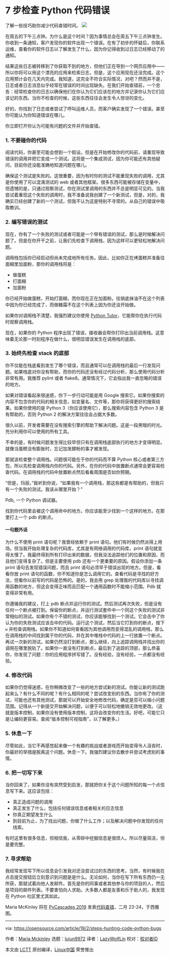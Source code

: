 [#]: collector: (lujun9972)
[#]: translator: (LazyWolfLin)
[#]: reviewer: ( )
[#]: publisher: ( )
[#]: url: ( )
[#]: subject: (7 steps for hunting down Python code bugs)
[#]: via: (https://opensource.com/article/19/2/steps-hunting-code-python-bugs)
[#]: author: (Maria Mckinley https://opensource.com/users/parody)

7 步检查 Python 代码错误
======
了解一些技巧助你减少代码查错时间。
![](https://opensource.com/sites/default/files/styles/image-full-size/public/lead-images/bug-insect-butterfly-diversity-inclusion-2.png?itok=TcC9eews)

在周五的下午三点钟。为什么是这个时间？因为事情总会在周五下午三点钟发生。你收到一条通知，客户发现你的软件出现一个错误。在有了初步的怀疑后，你联系运维，查看你的软件日志以了解发生了什么，因为你记得收到过日志已经移动了的通知。

结果这些日志被转移到了你获取不到的地方，但他们正在导到一个网页应用中——所以你将可以用这个漂亮的应用来检索日志，但是，这个应用现在还没完成。这个应用预计会在几天内完成。我知道，这完全不符合实际情况，对吧？然而并不是，日志或者日志消息似乎经常在错误的时间出现缺失。在我们开始查错前，一个忠告：经常检查你的日志以确保他们在你认为它们应该在的地方并记录你认为它们应该记的东西。当你不检查的时候，这些东西往往会发生令人惊讶的变化。

好的，你找到了日志或者尝试了呼叫运维人员，而客户确实发现了一个错误。甚至你可能认为你知道错误在哪儿。

你立即打开你认为可能有问题的文件并开始查错。

### 1. 不要碰你的代码

阅读代码，你甚至可能会想到一个假设。但是在开始修改你的代码前，请重现导致错误的调用并把它变成一个测试。这将是一个集成测试，因为你可能还有其他疑问，目前你还没能准确地知道问题在哪儿。

确保这个测试是失败的。这很重要，因为有时你的测试不能重现失败的调用，尤其是你使用了可以混淆测试的 web 或者其他框架。很多东西可能被存储在变量中，但遗憾的是，只通过观察测试，你在测试里调用的东西并不总是明显可见的。当我尝试着重现这个失败的调用时，我不准备说我创建了一个新测试，但是，对的，我确实已经创建了新的一个测试，但我不认为这是特别不寻常的。从自己的错误中吸取教训。

### 2. 编写错误的测试

现在，你有了一个失败的测试或者可能是一个带有错误的测试，那么是时候解决问题了。但是在你开干之前，让我们先检查下调用栈，因为这样可以更轻松地解决问题。

调用栈包括你已经启动但尚未完成地所有任务。因此，比如你正在烤蛋糕并准备往面糊里加面粉，那你的调用栈将是：

* 做蛋糕
* 打面糊
* 加面粉

你已经开始做蛋糕，开始打面糊，而你现在正在加面粉。往锅底抹油不在这个列表中因为你已经完成了，而做糖霜不在这个列表上因为你还没开始做。

如果你对调用栈不清楚，我强烈建议你使用 [Python Tutor][1]，它能帮你在执行代码时观察调用栈。

现在，如果你的 Python 程序出现了错误，接收器会帮你打印出当前调用栈。这意味着无论那一时刻程序在做什么，很明显错误发生在调用栈的底部。

### 3. 始终先检查 stack 的底部

你不仅能在栈底看到发生了哪个错误，而且通常可以在调用栈的最后一行发现问题。如果栈底对你没有帮助，而你的代码还没有经过代码分析，那么使用代码分析非常有用。我推荐 pylint 或者 flake8。通常情况下，它会指出我一直忽略的错误的地方。

如果对错误看起来很迷惑，你下一步行动可能是用 Google 搜索它。如果你搜索的内容不包含你的代码的相关信息，如变量名、文件等，那你将获得更好的搜索结果。如果你使用的是 Python 3（你应该使用它），那么搜索内容包含 Python 3 是有帮助的，否则 Python 2 的解决方案往往会占据大多数。

很久以前，开发者需要在没有搜索引擎的帮助下解决问题。这是一段黑暗的时光。充分利用你可以使用的所有工具。

不幸的是，有时候问题发生得比较早但只有在调用栈底部执行的地方才变得明显。就像当蛋糕没有膨胀时，忘记加发酵粉的事才被发现。

那就该检查整个调用栈。问题很可能在于你的代码而不算 Python 核心或者第三方包，所以先检查调用栈内你的代码。另外，在你的代码中放置断点通常会更容易检查代码。在调用栈的代码中放置断点然后看看周围是否如你预期。

“但是，玛丽，”我听到你说，“如果我有一个调用栈，那这些都是有帮助的，但我只有一个失败的测试。我该从哪里开始？”

Pdb, 一个 Python 调试器。

找到你代码里会被这个调用命中的地方。你应该能至少找到一个这样的地方。在那里打上一个 pdb 的断点。

#### 一句题外话

为什么不使用 print 语句呢？我曾经依赖于 print 语句。他们有时候仍然派得上用场。但当我开始处理复杂的代码库，尤其是有网络调用的代码库，print 语句就变得太慢了。我最终得到所有打印出来的数据，但我没法追踪他们的位置和原因，而且他们变得复杂了。但是主要使用 pdb 还有一个更重要的原因。假设你添加一条 print 语句去发现错误问题，而且 print 语句必须早于错误出现的地方。但是，看看你放 print 语句的函数，你不知道你是怎么调用它的。查看代码是寻找的好方法，但看你以前写的代码是恐怖的。是的，我会用 grep 处理我的代码库以寻找调用函数的地方，但这会变得乏味而且匹配一个通用函数时不能缩小范围。Pdb 就变得非常有用。

你遵循我的建议，打上 pdb 断点并运行你的测试。然后测试再次失败，但是没有任何一个断点被打到。保留你的断点，并运行测试套件中一个同这个失败的测试非常相似的测试。如果你有个不错的测试，你应该能够找到一个测试。它会击中了你认为你的失败测试应该击中的代码。运行这个测试，然后当它打到你的断点，按下 `w` 并检查调用栈。如果你不知道如何查看因为其他调用而变得混乱的调用栈，那么在调用栈的中间找到属于你的代码，并在其中堆栈中代码的上一行放置一个断点。再试一次新的测试。如果仍然没打到断点，那么继续，向上追踪调用栈并找出你的调用在哪里脱轨了。如果你一直没有打到断点，最后到了追踪的顶部，那么恭喜你，你发现了问题：你的应用程序拼写错了。没有经验，没有经验，一点都没有经验。

### 4. 修改代码

如果你仍觉得迷惑，在你稍微改变了一些的地方尝试新的测试。你能让新的测试跑起来么？有什么不同的呢？有什么相同的呢？尝试改变别的东西。当你有了你的测试，可能也还有其他测试，那就可以开始安全地修改代码，确定是否可以缩小问题范围。记得从一个新提交开始解决问题，以便于可以轻松地撤销无效地更改。（这就是版本控制，如果你没有使用版本控制，这将会改变你的生活。好吧，可能它只是让编码更容易。查阅“版本控制可视指南”，以了解更多。）

### 5. 休息一下

尽管如此，当它不再感觉起来像一个有趣的挑战或者游戏而开始变得令人沮丧时，你最好的举措是脱离这个问题。休息一下。我强烈建议你去散步并尝试考虑别的事情。

### 6. 把一切写下来

当你回来了，如果你没有突然受到启发，那就把你关于这个问题所知的每一个点信息写下来。这应该包括：

  * 真正造成问题的调用
  * 真正发生了什么，包括任何错误信息或者相关的日志信息
  * 你真正期望发生什么
  * 到目前为止，为了找出问题，你做了什么工作；以及解决问题中你发现的任何线索。

有时这里有很多信息，但相信我，从零碎中挖掘信息是很烦人。所以尽量简洁，但是要完整。

### 7. 寻求帮助

我经常发现写下所以信息会引发我对还没尝试过的东西的思考。当然，有时候我在点击提交按钮后立刻意识到问题是是什么。无论如何，当你在写下所有东西仍一无所获，那就试着向他人发邮件。首先是你的同事或者其他参与你的项目的人，然后是项目的邮件列表。不要害怕向人求助。大多数人都是友善和乐于助人的，我发现在 Python 社区里尤其如此。

Maria McKinley 将在 [PyCascades 2019][4] 发表[代码查错][3]，二月 23-24，于西雅图。

--------------------------------------------------------------------------------

via: https://opensource.com/article/19/2/steps-hunting-code-python-bugs

作者：[Maria Mckinley][a]
选题：[lujun9972][b]
译者：[LazyWolfLin](https://github.com/LazyWolfLin)
校对：[校对者ID](https://github.com/校对者ID)

本文由 [LCTT](https://github.com/LCTT/TranslateProject) 原创编译，[Linux中国](https://linux.cn/) 荣誉推出

[a]: https://opensource.com/users/parody
[b]: https://github.com/lujun9972
[1]: http://www.pythontutor.com/
[2]: https://betterexplained.com/articles/a-visual-guide-to-version-control/
[3]: https://2019.pycascades.com/talks/hunting-the-bugs
[4]: https://2019.pycascades.com/
